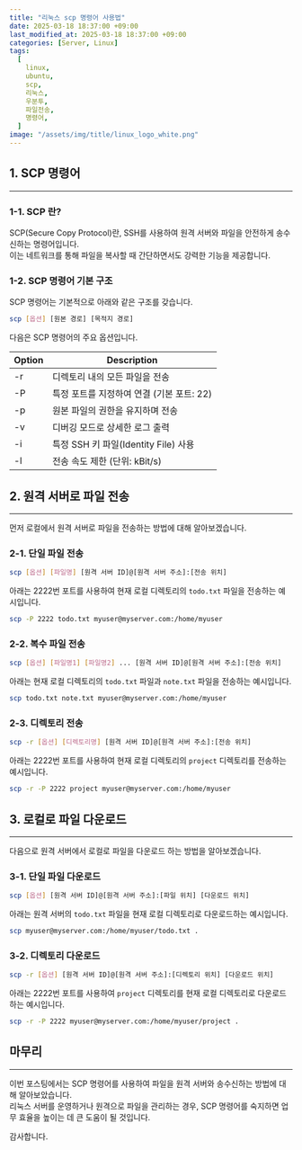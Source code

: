 ```yaml
---
title: "리눅스 scp 명령어 사용법"
date: 2025-03-18 18:37:00 +09:00
last_modified_at: 2025-03-18 18:37:00 +09:00
categories: [Server, Linux]
tags:
  [
    linux,
    ubuntu,
    scp,
    리눅스,
    우분투,
    파일전송,
    명령어,
  ]
image: "/assets/img/title/linux_logo_white.png"
---
```


## 1. SCP 명령어
---
### 1-1. SCP 란?
SCP(Secure Copy Protocol)란, SSH를 사용하여 원격 서버와 파일을 안전하게 송수신하는 명령어입니다.  
이는 네트워크를 통해 파일을 복사할 때 간단하면서도 강력한 기능을 제공합니다.  

### 1-2. SCP 명령어 기본 구조
SCP 명령어는 기본적으로 아래와 같은 구조를 갖습니다.  
```bash
scp [옵션] [원본 경로] [목적지 경로]
```

다음은 SCP 명령어의 주요 옵션입니다.  

|Option|Description|
|---|------|
|-r|디렉토리 내의 모든 파일을 전송|
|-P|특정 포트를 지정하여 연결 (기본 포트: 22)|
|-p|원본 파일의 권한을 유지하며 전송|
|-v|디버깅 모드로 상세한 로그 출력|
|-i|특정 SSH 키 파일(Identity File) 사용|
|-l|전송 속도 제한 (단위: kBit/s)|

## 2. 원격 서버로 파일 전송
---
먼저 로컬에서 원격 서버로 파일을 전송하는 방법에 대해 알아보겠습니다.  

### 2-1. 단일 파일 전송
```bash
scp [옵션] [파일명] [원격 서버 ID]@[원격 서버 주소]:[전송 위치]
```

아래는 2222번 포트를 사용하여 현재 로컬 디렉토리의 `todo.txt` 파일을 전송하는 예시입니다.  
```bash
scp -P 2222 todo.txt myuser@myserver.com:/home/myuser
```

### 2-2. 복수 파일 전송
```bash
scp [옵션] [파일명1] [파일명2] ... [원격 서버 ID]@[원격 서버 주소]:[전송 위치]
```

아래는 현재 로컬 디렉토리의 `todo.txt` 파일과 `note.txt` 파일을 전송하는 예시입니다.  
```bash
scp todo.txt note.txt myuser@myserver.com:/home/myuser
```

### 2-3. 디렉토리 전송
```bash
scp -r [옵션] [디렉토리명] [원격 서버 ID]@[원격 서버 주소]:[전송 위치]
```

아래는 2222번 포트를 사용하여 현재 로컬 디렉토리의 `project` 디렉토리를 전송하는 예시입니다.  
```bash
scp -r -P 2222 project myuser@myserver.com:/home/myuser
```

## 3. 로컬로 파일 다운로드
---
다음으로 원격 서버에서 로컬로 파일을 다운로드 하는 방법을 알아보겠습니다.  

### 3-1. 단일 파일 다운로드
```bash
scp [옵션] [원격 서버 ID]@[원격 서버 주소]:[파일 위치] [다운로드 위치]
```

아래는 원격 서버의 `todo.txt` 파일을 현재 로컬 디렉토리로 다운로드하는 예시입니다.  
```bash
scp myuser@myserver.com:/home/myuser/todo.txt .
```

### 3-2. 디렉토리 다운로드
```bash
scp -r [옵션] [원격 서버 ID]@[원격 서버 주소]:[디렉토리 위치] [다운로드 위치]
```

아래는 2222번 포트를 사용하여 `project` 디렉토리를 현재 로컬 디렉토리로 다운로드하는 예시입니다.  
```bash
scp -r -P 2222 myuser@myserver.com:/home/myuser/project .
```

## 마무리
---
이번 포스팅에서는 SCP 명령어를 사용하여 파일을 원격 서버와 송수신하는 방법에 대해 알아보았습니다.  
리눅스 서버를 운영하거나 원격으로 파일을 관리하는 경우, SCP 명령어를 숙지하면 업무 효율을 높이는 데 큰 도움이 될 것입니다.  

감사합니다.  
